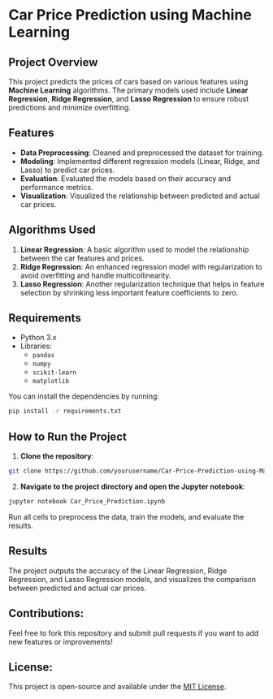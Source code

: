 # Car Price Prediction using Machine Learning

## Project Overview
This project predicts the prices of cars based on various features using **Machine Learning** algorithms. The primary models used include **Linear Regression**, **Ridge Regression**, and **Lasso Regression** to ensure robust predictions and minimize overfitting.

## Features
- **Data Preprocessing**: Cleaned and preprocessed the dataset for training.
- **Modeling**: Implemented different regression models (Linear, Ridge, and Lasso) to predict car prices.
- **Evaluation**: Evaluated the models based on their accuracy and performance metrics.
- **Visualization**: Visualized the relationship between predicted and actual car prices.

## Algorithms Used
1. **Linear Regression**: A basic algorithm used to model the relationship between the car features and prices.
2. **Ridge Regression**: An enhanced regression model with regularization to avoid overfitting and handle multicollinearity.
3. **Lasso Regression**: Another regularization technique that helps in feature selection by shrinking less important feature coefficients to zero.

## Requirements
- Python 3.x
- Libraries:
  - `pandas`
  - `numpy`
  - `scikit-learn`
  - `matplotlib`

You can install the dependencies by running:

```bash
pip install -r requirements.txt
```
## How to Run the Project
1. **Clone the repository**:
```bash
git clone https://github.com/yourusername/Car-Price-Prediction-using-Machine-Learning.git
```
2. **Navigate to the project directory and open the Jupyter notebook**:
```bash
jupyter notebook Car_Price_Prediction.ipynb
```
Run all cells to preprocess the data, train the models, and evaluate the results.

## Results
The project outputs the accuracy of the Linear Regression, Ridge Regression, and Lasso Regression models, and visualizes the comparison between predicted and actual car prices.


## Contributions:
Feel free to fork this repository and submit pull requests if you want to add new features or improvements!

## License:
This project is open-source and available under the [MIT License](LICENSE).
